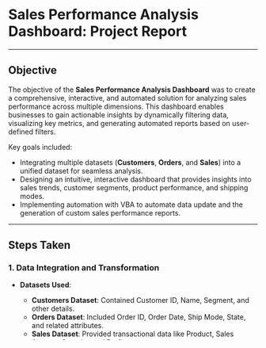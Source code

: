 # **Sales Performance Analysis Dashboard: Project Report**

---

## **Objective**

The objective of the **Sales Performance Analysis Dashboard** was to create a comprehensive, interactive, and automated solution for analyzing sales performance across multiple dimensions. This dashboard enables businesses to gain actionable insights by dynamically filtering data, visualizing key metrics, and generating automated reports based on user-defined filters. 

Key goals included:
- Integrating multiple datasets (**Customers**, **Orders**, and **Sales**) into a unified dataset for seamless analysis.
- Designing an intuitive, interactive dashboard that provides insights into sales trends, customer segments, product performance, and shipping modes.
- Implementing automation with VBA to automate data update and the generation of custom sales performance reports.

---

## **Steps Taken**

### **1. Data Integration and Transformation**

- **Datasets Used**:
  - **Customers Dataset**: Contained Customer ID, Name, Segment, and other details.
  - **Orders Dataset**: Included Order ID, Order Date, Ship Mode, State, and related attributes.
  - **Sales Dataset**: Provided transactional data like Product, Sales Amount, Quantity, and Profit.

- **Data Cleaning and Preprocessing**:
  - Used **XLOOKUP** to combine datasets into a single table:
    - Customers matched with Orders using `Customer ID`.
    - Orders linked to Sales using `Order ID`.
  - Standardized columns:
    - Dates formatted consistently.
    - Numeric fields cleaned for accurate calculations.
  - Removed duplicates and null values.
  - Created new calculated fields:
    - **Average Sales Per Order**: `Total Sales / Total Orders`.
    - **Order Contribution by Product Category**: `(Sales for Product Category / Total Sales) * 100`.

---

### **2. Dashboard Design**

The dashboard was created in Excel with a focus on interactivity, clarity, and ease of use.

#### **Key Visualizations**:
- **Line Chart**: Tracks total sales over time, segmented by product categories.
- **Bar Chart**: Highlights contributions of sales across products.
- **Pie Chart**: Visualizes order distribution by shipping modes.
- **Horizontal Bar Chart**: Displays the top 5 states by the total number of orders.
- **Column Chart**: Examines average shipping time across shipping modes and regions.

#### **Key Metrics (KPIs)**:
- **Total Orders**: Total number of orders processed.
- **Total Sales**: Cumulative sales amount across all transactions.
- **Average Sales Per Order**: Average revenue generated per order.

#### **Interactive Features**:
- **Slicers**:
  - Filter data by date (month/year), ship mode, product category, sub-category, state, and customer segment.
- **Dynamic Updates**:
  - All visualizations and KPIs update automatically based on slicer selections.

---

### **3. Automation Using VBA**

To enhance usability, VBA was implemented to automate report generation.

#### **Custom Report Generation**:
- A button labeled **"Click to Generate Report"** was added to the dashboard.
- The VBA macro:
  - Consolidates filtered data from PivotTables affected by slicers.
  - Creates a new worksheet with the report structured as:
    - **Section Headers**: "Analysis -> Sheet Name."
    - **Data with Colorful Headers**: Filtered data is organized for clarity.
  - Exports the report as a **PDF** with the current date in the filename.

#### **Key VBA Features**:
- **Event-Driven Execution**: Macro executes only when the button is clicked.
- **Formatting Automation**:
  - Automatically formats the report (e.g., column auto-fit, borders, colorful headers).
- **Dynamic Data Handling**:
  - Loops through PivotTables to extract only filtered, visible data.

---

## **Results Achieved**

### **1. Unified Dataset**
- Successfully combined the **Customers**, **Orders**, and **Sales** datasets into a single structured table, enabling seamless analysis and visualization.

### **2. Key Insights Derived from the Dashboard**:
- **Sales Trends**:
  - Sales peaked during specific months, driven by **Technology** and **Furniture** categories.
  - **Office Supplies** showed consistent, moderate growth across the timeline.
- **Shipping Mode Analysis**:
  - **Standard Class** accounted for 60% of all orders, making it the most popular shipping mode.
- **State Performance**:
  - **California** had the highest number of orders among all states.
- **KPI Highlights**:
  - **Total Orders**: **9800**
  - **Total Sales**: **$2,257,623**
  - **Average Sales Per Order**: **$230.4**

### **3. Automated Report Generation**:
- Users can generate on-demand reports by applying slicers and clicking the **Generate Report** button.
- Reports are formatted professionally with section headers and colorful headers.
- Reports are exported as PDFs for easy sharing and distribution.

---

## **Technical Calculations**

1. **Average Sales Per Order**:
   - Formula: `Total Sales / Total Orders`
   - Purpose: To measure revenue generated per transaction.
2. **Order Contribution by Product Category**:
   - Formula: `(Sales for Product Category / Total Sales) * 100`
   - Purpose: To determine each category’s contribution to overall sales.
3. **Top 5 States by Orders**:
   - Extracted by sorting order data by state and selecting the top 5 states based on `COUNT(Order ID)`.
4. **Shipping Time Analysis**:
   - Formula: `Shipping Date - Order Date`
   - Purpose: To calculate average shipping time across regions and shipping modes.

---

## **Conclusion**

The **Sales Performance Analysis Dashboard** is a comprehensive tool that enables stakeholders to:
- Track and analyze key sales metrics.
- Gain insights into customer segments, product performance, and shipping preferences.
- Generate professional, shareable reports at the click of a button.

By leveraging advanced Excel techniques and VBA automation, this dashboard significantly improves efficiency and enhances data-driven decision-making. The ability to export reports as PDFs ensures that insights are easily shareable across teams, making this solution an invaluable asset for any organization.

---

